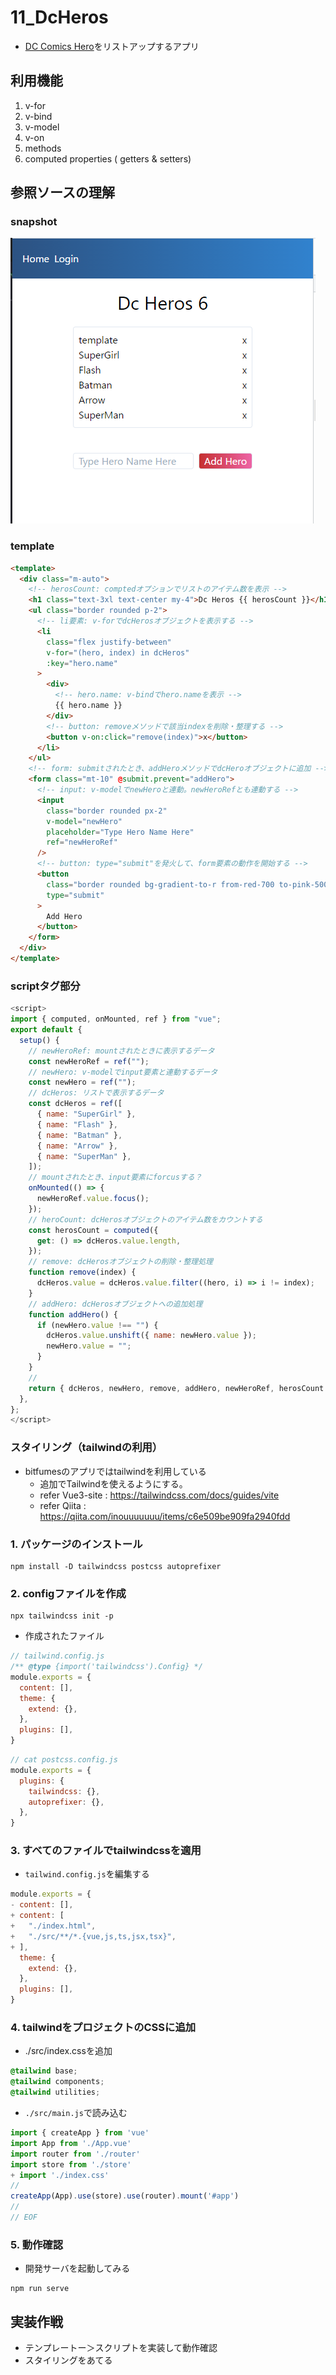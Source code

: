 <!-- 11_DcHeros.md -->
# 11_DcHeros
- [DC Comics Hero](https://www.dccomics.com/characters)をリストアップするアプリ

## 利用機能
1. v-for
2. v-bind
3. v-model
4. v-on
5. methods
6. computed properties ( getters & setters)
<!-- 7. vue components -->

## 参照ソースの理解

### snapshot

![snapshot](images/11_DcHeros.png)

### template
```HTML
<template>
  <div class="m-auto">
    <!-- herosCount: comptedオプションでリストのアイテム数を表示 -->
    <h1 class="text-3xl text-center my-4">Dc Heros {{ herosCount }}</h1>
    <ul class="border rounded p-2">
      <!-- li要素: v-forでdcHerosオブジェクトを表示する -->
      <li
        class="flex justify-between"
        v-for="(hero, index) in dcHeros"
        :key="hero.name"
      >
        <div>
          <!-- hero.name: v-bindでhero.nameを表示 -->
          {{ hero.name }}
        </div>
        <!-- button: removeメソッドで該当indexを削除・整理する -->
        <button v-on:click="remove(index)">x</button>
      </li>
    </ul>
    <!-- form: submitされたとき、addHeroメソッドでdcHeroオブジェクトに追加 -->
    <form class="mt-10" @submit.prevent="addHero">
      <!-- input: v-modelでnewHeroと連動。newHeroRefとも連動する -->
      <input
        class="border rounded px-2"
        v-model="newHero"
        placeholder="Type Hero Name Here"
        ref="newHeroRef"
      />
      <!-- button: type="submit"を発火して、form要素の動作を開始する -->
      <button
        class="border rounded bg-gradient-to-r from-red-700 to-pink-500 text-white ml-2 px-2"
        type="submit"
      >
        Add Hero
      </button>
    </form>
  </div>
</template>
```

### scriptタグ部分
```js
<script>
import { computed, onMounted, ref } from "vue";
export default {
  setup() {
    // newHeroRef: mountされたときに表示するデータ
    const newHeroRef = ref("");
    // newHero: v-modelでinput要素と連動するデータ
    const newHero = ref("");
    // dcHeros: リストで表示するデータ
    const dcHeros = ref([
      { name: "SuperGirl" },
      { name: "Flash" },
      { name: "Batman" },
      { name: "Arrow" },
      { name: "SuperMan" },
    ]);
    // mountされたとき、input要素にforcusする？
    onMounted(() => {
      newHeroRef.value.focus();
    });
    // heroCount: dcHerosオブジェクトのアイテム数をカウントする
    const herosCount = computed({
      get: () => dcHeros.value.length,
    });
    // remove: dcHerosオブジェクトの削除・整理処理
    function remove(index) {
      dcHeros.value = dcHeros.value.filter((hero, i) => i != index);
    }
    // addHero: dcHerosオブジェクトへの追加処理
    function addHero() {
      if (newHero.value !== "") {
        dcHeros.value.unshift({ name: newHero.value });
        newHero.value = "";
      }
    }
    //
    return { dcHeros, newHero, remove, addHero, newHeroRef, herosCount };
  },
};
</script>
```

### スタイリング（tailwindの利用）
- bitfumesのアプリではtailwindを利用している
  - 追加でTailwindを使えるようにする。
  - refer Vue3-site : https://tailwindcss.com/docs/guides/vite
  - refer Qiita : https://qiita.com/inouuuuuuu/items/c6e509be909fa2940fdd

### 1. パッケージのインストール
```shell
npm install -D tailwindcss postcss autoprefixer
```

### 2.  configファイルを作成
```shell
npx tailwindcss init -p
```

- 作成されたファイル
```js
// tailwind.config.js
/** @type {import('tailwindcss').Config} */
module.exports = {
  content: [],
  theme: {
    extend: {},
  },
  plugins: [],
}
```

```js
// cat postcss.config.js
module.exports = {
  plugins: {
    tailwindcss: {},
    autoprefixer: {},
  },
}
```

### 3. すべてのファイルでtailwindcssを適用
- `tailwind.config.js`を編集する
```js
module.exports = {
- content: [],
+ content: [
+   "./index.html",
+   "./src/**/*.{vue,js,ts,jsx,tsx}",
+ ],
  theme: {
    extend: {},
  },
  plugins: [],
}
```

### 4. tailwindをプロジェクトのCSSに追加
- ./src/index.cssを追加
```css
@tailwind base;
@tailwind components;
@tailwind utilities;
```

- `./src/main.js`で読み込む
```js
import { createApp } from 'vue'
import App from './App.vue'
import router from './router'
import store from './store'
+ import './index.css'
//
createApp(App).use(store).use(router).mount('#app')
//
// EOF
```

### 5. 動作確認
- 開発サーバを起動してみる
```shell
npm run serve
```



## 実装作戦
- テンプレートー＞スクリプトを実装して動作確認
- スタイリングをあてる
